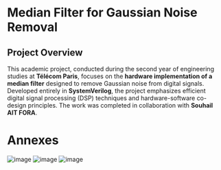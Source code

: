 # Median Filter for Gaussian Noise Removal

## Project Overview
This academic project, conducted during the second year of engineering studies at **Télécom Paris**, focuses on the **hardware implementation of a median filter** designed to remove Gaussian noise from digital signals. Developed entirely in **SystemVerilog**, the project emphasizes efficient digital signal processing (DSP) techniques and hardware-software co-design principles. The work was completed in collaboration with **Souhail AIT FORA**.

# Annexes
![image](https://github.com/user-attachments/assets/ee3c2b39-40a0-4d48-bb2b-4b8a7c28a851)
![image](https://github.com/user-attachments/assets/eccd0b80-e84c-4eed-9442-08263b952157)
![image](https://github.com/user-attachments/assets/b47febaa-5db7-418d-8699-45838362ee04)


